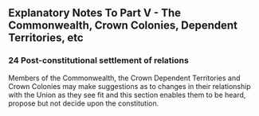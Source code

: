 ## Explanatory Notes To Part V - The Commonwealth, Crown Colonies, Dependent Territories, etc

### 24 Post-constitutional settlement of relations

Members of the Commonwealth, the Crown Dependent Territories and Crown Colonies may make suggestions as to changes in their relationship with the Union as they see fit and this section enables them to be heard, propose but not decide upon the constitution.